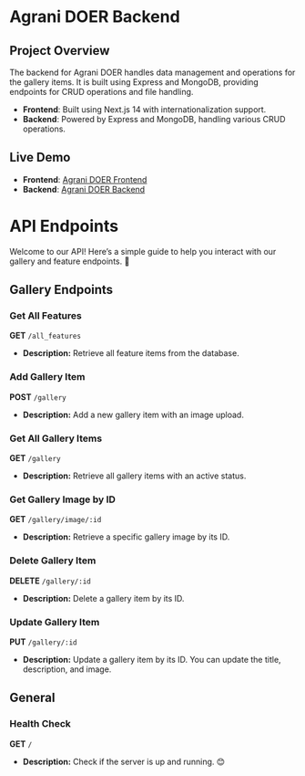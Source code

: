 # Agrani DOER Backend

## Project Overview

The backend for Agrani DOER handles data management and operations for the gallery items. It is built using Express and MongoDB, providing endpoints for CRUD operations and file handling.

- **Frontend**: Built using Next.js 14 with internationalization support.
- **Backend**: Powered by Express and MongoDB, handling various CRUD operations.

## Live Demo

- **Frontend**: [Agrani DOER Frontend](https://doer-frontend.vercel.app/en)
- **Backend**: [Agrani DOER Backend](https://agrani-doer-backend.vercel.app/)


# API Endpoints

Welcome to our API! Here’s a simple guide to help you interact with our gallery and feature endpoints. 🌟

## Gallery Endpoints

### Get All Features

**GET** `/all_features`

- **Description:** Retrieve all feature items from the database.

### Add Gallery Item

**POST** `/gallery`

- **Description:** Add a new gallery item with an image upload.

### Get All Gallery Items

**GET** `/gallery`

- **Description:** Retrieve all gallery items with an active status.

### Get Gallery Image by ID

**GET** `/gallery/image/:id`

- **Description:** Retrieve a specific gallery image by its ID.

### Delete Gallery Item

**DELETE** `/gallery/:id`

- **Description:** Delete a gallery item by its ID.

### Update Gallery Item

**PUT** `/gallery/:id`

- **Description:** Update a gallery item by its ID. You can update the title, description, and image.

## General

### Health Check

**GET** `/`

- **Description:** Check if the server is up and running. 😊
